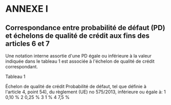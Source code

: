 # ANNEXE I

## Correspondance entre probabilité de défaut (PD) et échelons de qualité de crédit aux fins des articles 6 et 7

Une notation interne assortie d'une PD égale ou inférieure à la valeur indiquée dans le tableau 1 est associée à l'échelon de qualité de crédit correspondant.

Tableau 1

Échelon de qualité de crédit Probabilité de défaut, tel que définie à l'article 4, point 54), du règlement (UE) no 575/2013, inférieure ou égale à: 1 0,10 % 2 0,25 % 3 1 % 4 7,5 %

